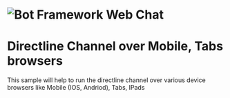# ![Bot Framework Web Chat](https://raw.githubusercontent.com/microsoft/BotFramework-WebChat/master/media/BotFrameworkWebChat_header.png)

# Directline Channel over Mobile, Tabs browsers
This sample will help to run the directline channel over various device browsers like Mobile (IOS, Andriod), Tabs, IPads
